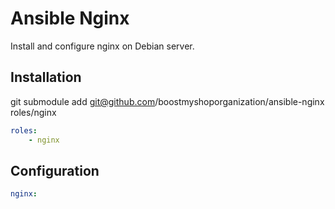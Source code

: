 Ansible Nginx
==============

Install and configure nginx on Debian server.

Installation
------------

git submodule add git@github.com/boostmyshoporganization/ansible-nginx roles/nginx

```yaml
roles:
    - nginx
```

Configuration
-------------

```yaml
nginx:
```
